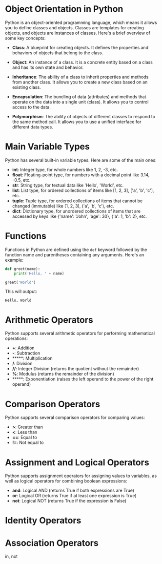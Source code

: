 # Object Orientation in Python

Python is an object-oriented programming language, which means it allows you to define classes and objects. Classes are templates for creating objects, and objects are instances of classes. Here's a brief overview of some key concepts:

- **Class**: A blueprint for creating objects. It defines the properties and behaviors of objects that belong to the class.

- **Object**: An instance of a class. It is a concrete entity based on a class and has its own state and behavior.

- **Inheritance**: The ability of a class to inherit properties and methods from another class. It allows you to create a new class based on an existing class.

- **Encapsulation**: The bundling of data (attributes) and methods that operate on the data into a single unit (class). It allows you to control access to the data.

- **Polymorphism**: The ability of objects of different classes to respond to the same method call. It allows you to use a unified interface for different data types.

# Main Variable Types

Python has several built-in variable types. Here are some of the main ones:

- **int**: Integer type, for whole numbers like 1, 2, -3, etc.
- **float**: Floating-point type, for numbers with a decimal point like 3.14, -0.5, etc.
- **str**: String type, for textual data like 'Hello', 'World', etc.
- **list**: List type, for ordered collections of items like [1, 2, 3], ['a', 'b', 'c'], etc.
- **tuple**: Tuple type, for ordered collections of items that cannot be changed (immutable) like (1, 2, 3), ('a', 'b', 'c'), etc.
- **dict**: Dictionary type, for unordered collections of items that are accessed by keys like {'name': 'John', 'age': 30}, {'a': 1, 'b': 2}, etc.

# Functions

Functions in Python are defined using the `def` keyword followed by the function name and parentheses containing any arguments. Here's an example:

```python
def greet(name):
    print('Hello, ' + name)

greet('World')
```

This will output:

```
Hello, World
```

# Arithmetic Operators

Python supports several arithmetic operators for performing mathematical operations:

- **+**: Addition
- **-**: Subtraction
- *****: Multiplication
- **/**: Division
- **//**: Integer Division (returns the quotient without the remainder)
- **%**: Modulus (returns the remainder of the division)
- *****: Exponentiation (raises the left operand to the power of the right operand)

# Comparison Operators

Python supports several comparison operators for comparing values:

- **>**: Greater than
- **<**: Less than
- **==**: Equal to
- **!=**: Not equal to

# Assignment and Logical Operators

Python supports assignment operators for assigning values to variables, as well as logical operators for combining boolean expressions:

- **and**: Logical AND (returns True if both expressions are True)
- **or**: Logical OR (returns True if at least one expression is True)
- **not**: Logical NOT (returns True if the expression is False)


# Identity Operators


# Association Operators

in, not